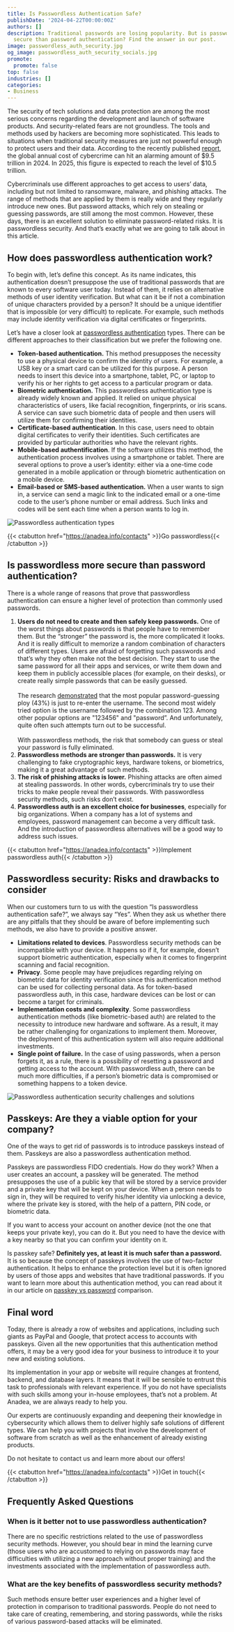 ```yaml
---
title: Is Passwordless Authentication Safe?
publishDate: '2024-04-22T00:00:00Z'
authors: []
description: Traditional passwords are losing popularity. But is passwordless more
  secure than password authentication? Find the answer in our post.
image: passwordless_auth_security.jpg
og_image: passwordless_auth_security_socials.jpg
promote:
  promote: false
top: false
industries: []
categories:
- Business
---
```

The security of tech solutions and data protection are among the most serious concerns regarding the development and launch of software products. And security-related fears are not groundless. The tools and methods used by hackers are becoming more sophisticated. This leads to situations when traditional security measures are just not powerful enough to protect users and their data. According to the recently published <a href="https://www.esentire.com/resources/library/2023-official-cybercrime-report" target="_blank">report</a>, the global annual cost of cybercrime can hit an alarming amount of $9.5 trillion in 2024. In 2025, this figure is expected to reach the level of $10.5 trillion.

Cybercriminals use different approaches to get access to users’ data, including but not limited to ransomware, malware, and phishing attacks. The range of methods that are applied by them is really wide and they regularly introduce new ones. But password attacks, which rely on stealing or guessing passwords, are still among the most common. However, these days, there is an excellent solution to eliminate password-related risks. It is passwordless security. And that’s exactly what we are going to talk about in this article.

## How does passwordless authentication work?

To begin with, let’s define this concept. As its name indicates, this authentication doesn’t presuppose the use of traditional passwords that are known to every software user today. Instead of them, it relies on alternative methods of user identity verification. But what can it be if not a combination of unique characters provided by a person? It should be a unique identifier that is impossible (or very difficult) to replicate. For example, such methods may include identity verification via digital certificates or fingerprints.

Let’s have a closer look at <a href="https://anadea.info/services/passkey">passwordless authentication</a> types. There can be different approaches to their classification but we prefer the following one.

- **Token-based authentication.** This method presupposes the necessity to use a physical device to confirm the identity of users. For example, a USB key or a smart card can be utilized for this purpose. A person needs to insert this device into a smartphone, tablet, PC, or laptop to verify his or her rights to get access to a particular program or data.
- **Biometric authentication.** This passwordless authentication type is already widely known and applied. It relied on unique physical characteristics of users, like facial recognition, fingerprints, or iris scans. A service can save such biometric data of people and then users will utilize them for confirming their identities.
- **Certificate-based authentication**. In this case, users need to obtain digital certificates to verify their identities. Such certificates are provided by particular authorities who have the relevant rights.
- **Mobile-based authentification**. If the software utilizes this method, the authentication process involves using a smartphone or tablet. There are several options to prove a user’s identity: either via a one-time code generated in a mobile application or through biometric authentication on a mobile device.
- **Email-based or SMS-based authentication.** When a user wants to sign in, a service can send a magic link to the indicated email or a one-time code to the user’s phone number or email address. Such links and codes will be sent each time when a person wants to log in.

![Passwordless authentication types](Types_of_Passwordless_Authentication.png)

{{< ctabutton href="https://anadea.info/contacts" >}}Go passwordless{{< /ctabutton >}}

## Is passwordless more secure than password authentication?

There is a whole range of reasons that prove that passwordless authentication can ensure a higher level of protection than commonly used passwords.

1. **Users do not need to create and then safely keep passwords.** One of the worst things about passwords is that people have to remember them. But the “stronger” the password is, the more complicated it looks. And it is really difficult to memorize a random combination of characters of different types. Users are afraid of forgetting such passwords and that’s why they often make not the best decision. They start to use the same password for all their apps and services, or write them down and keep them in publicly accessible places (for example, on their desks), or create really simple passwords that can be easily guessed.<br><br>The research <a href="https://www.securitymagazine.com/articles/87787-hackers-attack-every-39-seconds" target="_blank">demonstrated</a> that the most popular password-guessing ploy (43%) is just to re-enter the username. The second most widely tried option is the username followed by the combination 123. Among other popular options are "123456" and "password”. And unfortunately, quite often such attempts turn out to be successful.<br><br>With passwordless methods, the risk that somebody can guess or steal your password is fully eliminated.
2. **Passwordless methods are stronger than passwords.** It is very challenging to fake cryptographic keys, hardware tokens, or biometrics, making it a great advantage of such methods.
3. **The risk of phishing attacks is lower.** Phishing attacks are often aimed at stealing passwords. In other words, cybercriminals try to use their tricks to make people reveal their passwords. With passwordless security methods, such risks don’t exist.
4. **Passwordless auth is an excellent choice for businesses**, especially for big organizations. When a company has a lot of systems and employees, password management can become a very difficult task. And the introduction of passwordless alternatives will be a good way to address such issues.

{{< ctabutton href="https://anadea.info/contacts" >}}Implement passwordless auth{{< /ctabutton >}}

## Passwordless security: Risks and drawbacks to consider

When our customers turn to us with the question “Is passwordless authentication safe?”, we always say “Yes”. When they ask us whether there are any pitfalls that they should be aware of before implementing such methods, we also have to provide a positive answer.

- **Limitations related to devices**. Passwordless security methods can be incompatible with your device. It happens so if it, for example, doesn’t support biometric authentication, especially when it comes to fingerprint scanning and facial recognition.
- **Privacy**. Some people may have prejudices regarding relying on biometric data for identity verification since this authentication method can be used for collecting personal data. As for token-based passwordless auth, in this case, hardware devices can be lost or can become a target for criminals.
- **Implementation costs and complexity**. Some passwordless authentication methods (like biometric-based auth) are related to the necessity to introduce new hardware and software. As a result, it may be rather challenging for organizations to implement them. Moreover, the deployment of this authentication system will also require additional investments.
- **Single point of failure.** In the case of using passwords, when a person forgets it, as a rule, there is a possibility of resetting a password and getting access to the account. With passwordless auth, there can be much more difficulties, if a person’s biometric data is compromised or something happens to a token device.

<picture>
 <source srcset="Types_of_Passwordless_Authentication-1.png">
 <img src="Types_of_Passwordless_Authentication-1.png" loading="lazy" alt="Passwordless authentication security challenges and solutions">
</picture>

## Passkeys: Are they a viable option for your company?

One of the ways to get rid of passwords is to introduce passkeys instead of them. Passkeys are also a passwordless authentication method.

Passkeys are passwordless FIDO credentials. How do they work? When a user creates an account, a passkey will be generated. The method presupposes the use of a public key that will be stored by a service provider and a private key that will be kept on your device. When a person needs to sign in, they will be required to verify his/her identity via unlocking a device, where the private key is stored, with the help of a pattern, PIN code, or biometric data.

If you want to access your account on another device (not the one that keeps your private key), you can do it. But you need to have the device with a key nearby so that you can confirm your identity on it.

Is passkey safe? **Definitely yes, at least it is much safer than a password.** It is so because the concept of passkeys involves the use of two-factor authentication. It helps to enhance the protection level but it is often ignored by users of those apps and websites that have traditional passwords. If you want to learn more about this authentication method, you can read about it in our article on <a href="https://anadea.info/blog/passkey-vs-password">passkey vs password</a> comparison.

## Final word

Today, there is already a row of websites and applications, including such giants as PayPal and Google, that protect access to accounts with passkeys. Given all the new opportunities that this authentication method offers, it may be a very good idea for your business to introduce it to your new and existing solutions.

Its implementation in your app or website will require changes at frontend, backend, and database layers. It means that it will be sensible to entrust this task to professionals with relevant experience. If you do not have specialists with such skills among your in-house employees, that’s not a problem. At Anadea, we are always ready to help you.

Our experts are continuously expanding and deepening their knowledge in cybersecurity which allows them to deliver highly safe solutions of different types. We can help you with projects that involve the development of software from scratch as well as the enhancement of already existing products.

Do not hesitate to contact us and learn more about our offers!

{{< ctabutton href="https://anadea.info/contacts" >}}Get in touch{{< /ctabutton >}}

## Frequently Asked Questions

### When is it better not to use passwordless authentication?

There are no specific restrictions related to the use of passwordless security methods. However, you should bear in mind the learning curve (those users who are accustomed to relying on passwords may face difficulties with utilizing a new approach without proper training) and the investments associated with the implementation of passwordless auth.

### What are the key benefits of passwordless security methods?

Such methods ensure better user experiences and a higher level of protection in comparison to traditional passwords. People do not need to take care of creating, remembering, and storing passwords, while the risks of various password-based attacks will be eliminated.
